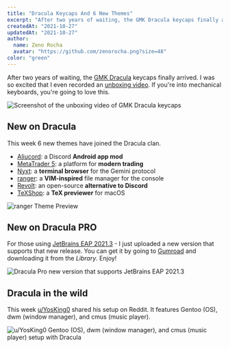 ```yaml
---
title: "Dracula Keycaps And 6 New Themes"
excerpt: "After two years of waiting, the GMK Dracula keycaps finally arrived."
createdAt: "2021-10-27"
updatedAt: "2021-10-27"
author:
  name: Zeno Rocha
  avatar: "https://github.com/zenorocha.png?size=48"
color: "green"
---
```


After two years of waiting, the [GMK Dracula](/gmk) keycaps finally arrived. I was so excited that I even recorded an [unboxing video](https://youtu.be/gWuWhveVxwo). If you're into mechanical keyboards, you're going to love this.

![Screenshot of the unboxing video of GMK Dracula keycaps](/static/img/blog/dracula-keycaps-and-6-new-themes-a.png)

## New on Dracula

This week 6 new themes have joined the Dracula clan.

- [Aliucord](/aliucord): a Discord **Android app mod**
- [MetaTrader 5](/metatrader5): a platform for **modern trading**
- [Nyxt](/nyxt): a **terminal browser** for the Gemini protocol
- [ranger](/ranger): a **VIM-inspired** file manager for the console
- [Revolt](/revolt): an open-source **alternative to Discord**
- [TeXShop](/texshop): a **TeX previewer** for macOS

![ranger Theme Preview](/static/img/blog/dracula-keycaps-and-6-new-themes-b.png)

## New on Dracula PRO

For those using [JetBrains EAP 2021.3](https://blog.jetbrains.com/idea/2021/09/intellij-idea-2021-3-eap-1/) - I just uploaded a new version that supports that new release. You can get it by going to [Gumroad](https://gumroad.com/) and downloading it from the _Library_. Enjoy!

![Dracula Pro new version that supports JetBrains EAP 2021.3](/static/img/blog/dracula-keycaps-and-6-new-themes-c.png)

## Dracula in the wild

This week [u/YosKing0](https://www.reddit.com/r/unixporn/comments/qey8hn/dwm_dracula/) shared his setup on Reddit. It features Gentoo (OS), dwm (window manager), and cmus (music player).

![u/YosKing0 Gentoo (OS), dwm (window manager), and cmus (music player) setup with Dracula](/static/img/blog/dracula-keycaps-and-6-new-themes-d.png)
